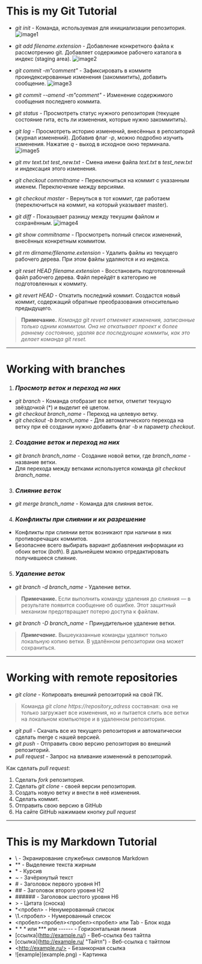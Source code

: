 # This is my Git Tutorial

* *git init* - Команда, используемая для инициализации репозитория.
![image1](Screenshot_1.png)

* *git add filename.extension* - Добавление конкретного файла к рассмотрению git. Добавляет содержимое рабочего каталога в индекс (staging area).
![image2](Screenshot_2.png)

* *git commit -m"comment"* - Зафиксировать в коммите проиндексированные изменения (закоммитить), добавить сообщение.
![image3](Screenshot_3.png)

* *git commit --amend -m"comment"* - Изменение содержимого сообщения последнего коммита.

* *git status* - Просмотреть статус нужного репозитория (текущее состояние гита, есть ли изменения, которые нужно закоммитить).

* *git log* - Просмотреть историю изменений, внесённых в репозиторий (журнал изменений). Добавив флаг *-p*, можно подробно изучить изменения. Нажатие *q* - выход в исходное окно терминала.
![image5](Screenshot_5.png)

* *git mv text.txt test_new.txt* - Смена имени файла *text.txt* в *test_new.txt* и индексация этого изменения.

* *git checkout commitname* - Переключиться на коммит с указанным именем. Переключение между версиями.

* *git checkout master* - Вернуться в тот коммит, где работаем (переключиться на коммит, на который указывает master).

* *git diff* - Показывает разницу между текущим файлом и сохранённым.
![image4](Screenshot_4.png)

* *git show commitname* - Просмотреть полный список изменений, внесённых конкретным коммитом.

* *git rm dirname/filename.extension* - Удалить файлы из текущего рабочего дерева. При этом файлы удаляются и из индекса.

* *git reset HEAD filename.extension* - Восстановить подготовленный файл рабочего дерева. Файл перейдёт в категорию не подготовленных к коммиту.

* *git revert HEAD* - Откатить последний коммит. Создастся новый коммит, содержащий обратные преобразования относительно предыдущего.

> **Примечание.** *Команда git revert отменяет изменения, записанные только одним коммитом. Она не откатывает проект к более раннему состоянию, удаляя все последующие коммиты, как это делает команда git reset.*
* * *
# Working with branches
1. ### ***Просмотр веток и переход на них***
* *git branch* - Команда отобразит все ветки, отметит текущую звёздочкой (*) и выделит её цветом.
* *git checkout branch_name* - Переход на целевую ветку.
* *git checkout -b branch_name* - Для автоматического перехода на ветку при её создании нужно добавить флаг *-b* и параметр *checkout*.
2. ### ***Создание веток и переход на них***
* *git branch branch_name* - Создание новой ветки, где *branch_name* - название ветки.
* Для перехода между ветками используется команда *git checkout branch_name*.
3. ### ***Слияние веток***
* *git merge branch_name* - Команда для слияния веток.
4. ### ***Конфликты при слиянии и их разрешение***
* Конфликты при слиянии веток возникают при наличии в них противоречащих коммитов.
* Безопаснее всего выбирать вариант добавления информации из обоих веток (*both*). В дальнейшем можно отредактировать получившееся слияние.  
5. ### ***Удаление веток***
* *git branch -d branch_name* - Удаление ветки.

> **Примечание.** Если выполнить команду удаления до слияния — в результате появится сообщение об ошибке. Этот защитный механизм предотвращает потерю доступа к файлам.
* *git branch -D branch_name* - Принудительное удаление ветки.

> ***Примечание.*** Вышеуказанные команды удаляют только локальную копию ветки. В удалённом репозитории она может сохраниться.
* * *
# Working with remote repositories

* *git clone* - Копировать внешний репозиторий на свой ПК.

> Команда *git clone https://repository_adress* составная: она не только загружает все изменения, но и пытается слить все ветки на локальном компьютере и в удаленном репозитории.

* *git pull* - Cкачать все из текущего репозитория и автоматически сделать merge с нашей версией.
* *git push* - Отправить свою версию репозитория во внешний репозиторий.
* *pull request* - Запрос на вливание изменений в репозиторий.

Как сделать *pull request*:
1. Сделать *fork* репозитория.
2. Сделать *git clone* - своей версии репозитория.
3. Создать новую ветку и внести в неё изменения.
4. Сделать коммит.
5. Отправить свою версию в GitHub
6. На сайте GitHub нажимаем кнопку *pull request*


* * *
# This is my Markdown Tutorial

* \ - Экранирование служебных символов Markdown
* ** - Выделение текста жирным
* \* - Курсив
* ~ - Зачёркнутый текст
* \# - Заголовок первого уровня H1
* \## - Заголовок второго уровня H2
* \###### - Заголовок шестого уровня H6
* \> - Цитата (сноска)
* \*<пробел> - Ненумерованный список
* \1.<пробел> - Нумерованный список
* <пробел><пробел><пробел><пробел> или Tab - Блок кода
* \* * * или \*** или \------ - Горизонтальная линия
* \[ссылка](http://example.ru/) - Веб-ссылка без тайтла
* \[ссылка](http://example.ru/ "Тайтл") - Веб-ссылка с тайтлом
* \<http://example.ru/> - Безанкорная ссылка
* \![example]\(example.png) - Картинка

